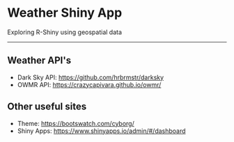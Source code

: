 # Weather Shiny App

Exploring R-Shiny using geospatial data

---

## Weather API's

* Dark Sky API: https://github.com/hrbrmstr/darksky
* OWMR API: https://crazycapivara.github.io/owmr/

## Other useful sites

* Theme: https://bootswatch.com/cyborg/
* Shiny Apps: https://www.shinyapps.io/admin/#/dashboard

